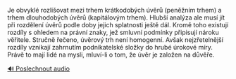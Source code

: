 
Je obvyklé rozlišovat mezi trhem krátkodobých úvěrů (peněžním trhem) a trhem dlouhodobých úvěrů (kapitálovým trhem). Hlubší analýza ale musí jít při rozdělení úvěrů podle doby jejich splatnosti ještě dál. Kromě toho existují rozdíly s ohledem na právní znaky, jež smluvní podmínky připisují nároku věřitele. Stručně řečeno, úvěrový trh není homogenní. Avšak nejzřetelnější rozdíly vznikají zahrnutím podnikatelské složky do hrubé úrokové míry. Právě to mají lidé na mysli, mluví-li o tom, že úvěr je založen na důvěře.

[🔊 Poslechnout audio](/data/7-paragraphs/audio/chapter_99/para_006-Je-obvykl-rozliovat-mezi-trhem-krtkodobch-vr.mp3)
